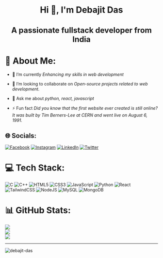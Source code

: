 <h1 align="center">Hi 👋, I'm Debajit Das</h1>
<h3 align="center" style="font-size:25px">A passionate fullstack developer from India</h3>

# 💫 About Me:

- 🔭 I’m currently _Enhancing my skills in web development_

- 👯 I’m looking to collaborate on _Open-source projects related to web development._

- 💬 Ask me about _python, react, javascript_

- ⚡ Fun fact _Did you know that the first website ever created is still online? It was built by Tim Berners-Lee at CERN and went live on August 6, 1991._

## 🌐 Socials:

[![Facebook](https://img.shields.io/badge/Facebook-%231877F2.svg?logo=Facebook&logoColor=white)](https://www.facebook.com/profile.php?id=100024908393863&mibextid=ZbWKwL)
[![Instagram](https://img.shields.io/badge/Instagram-%23E4405F.svg?logo=Instagram&logoColor=white)](https://instagram.com/debajit_das_)
[![LinkedIn](https://img.shields.io/badge/LinkedIn-%230077B5.svg?logo=linkedin&logoColor=white)](https://linkedin.com/in/debajit-das-537763219)
[![Twitter](https://img.shields.io/badge/Twitter-%231DA1F2.svg?logo=Twitter&logoColor=white)](https://twitter.com/@Debajit018)

# 💻 Tech Stack:

![C](https://img.shields.io/badge/c-%2300599C.svg?style=for-the-badge&logo=c&logoColor=white) ![C++](https://img.shields.io/badge/c++-%2300599C.svg?style=for-the-badge&logo=c%2B%2B&logoColor=white) ![HTML5](https://img.shields.io/badge/html5-%23E34F26.svg?style=for-the-badge&logo=html5&logoColor=white) ![CSS3](https://img.shields.io/badge/css3-%231572B6.svg?style=for-the-badge&logo=css3&logoColor=white) ![JavaScript](https://img.shields.io/badge/javascript-%23323330.svg?style=for-the-badge&logo=javascript&logoColor=%23F7DF1E) ![Python](https://img.shields.io/badge/python-3670A0?style=for-the-badge&logo=python&logoColor=ffdd54) ![React](https://img.shields.io/badge/react-%2320232a.svg?style=for-the-badge&logo=react&logoColor=%2361DAFB) ![TailwindCSS](https://img.shields.io/badge/tailwindcss-%2338B2AC.svg?style=for-the-badge&logo=tailwind-css&logoColor=white) ![NodeJS](https://img.shields.io/badge/node.js-6DA55F?style=for-the-badge&logo=node.js&logoColor=white) <!-- ![Matplotlib](https://img.shields.io/badge/Matplotlib-%23ffffff.svg?style=for-the-badge&logo=Matplotlib&logoColor=black) ![NumPy](https://img.shields.io/badge/numpy-%23013243.svg?style=for-the-badge&logo=numpy&logoColor=white) ![Pandas](https://img.shields.io/badge/pandas-%23150458.svg?style=for-the-badge&logo=pandas&logoColor=white) ![Plotly](https://img.shields.io/badge/Plotly-%233F4F75.svg?style=for-the-badge&logo=plotly&logoColor=white)  -->![MySQL](https://img.shields.io/badge/mysql-%2300000f.svg?style=for-the-badge&logo=mysql&logoColor=white) ![MongoDB](https://img.shields.io/badge/MongoDB-%234ea94b.svg?style=for-the-badge&logo=mongodb&logoColor=white)

# 📊 GitHub Stats:

![](https://github-readme-stats.vercel.app/api/top-langs/?username=debajit-das&theme=dark&hide_border=false&include_all_commits=false&count_private=false&layout=compact)
<br>
![](https://github-readme-stats.vercel.app/api?username=debajit-das&theme=dark&hide_border=false&include_all_commits=false&count_private=false)
<br>
![](https://github-readme-streak-stats.herokuapp.com/?user=debajit-das&theme=dark&hide_border=false)

<hr>
<p align="left"> <img src="https://komarev.com/ghpvc/?username=debajit-das&label=Profile%20views&color=0e75b6&style=flat" alt="debajit-das" /> </p>
